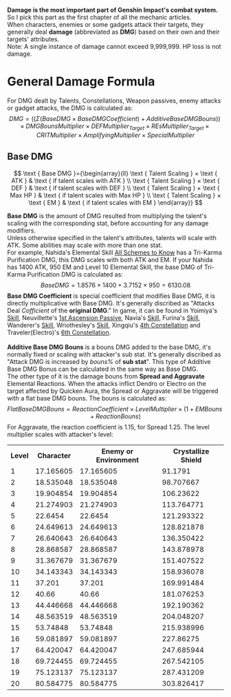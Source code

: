 **Damage is the most important part of Genshin Impact's combat system.** So I pick this part as the first chapter of all the mechanic articles.<br>
When characters, enemies or some gadgets attack their targets, they generally deal **damage** (abbreviated as **DMG**) based on their own and their targets' attributes.<br>
Note: A single instance of damage cannot exceed 9,999,999. HP loss is not damage.<br>
# General Damage Formula
For DMG dealt by Talents, Constellations, Weapon passives, enemy attacks or gadget attacks, the DMG is calculated as:<br>
$$DMG = ((Σ(Base DMG × Base DMG Coefficient) + Additive Base DMG Bouns)) × DMG Bouns Multiplier × DEF Multiplier_{Target} × REs Multiplier_{Target} × CRIT Multiplier × Amplifying Multiplier × Special Multiplier$$
## Base DMG
$$
\text { Base DMG }={\begin{array}{ll}
\text { Talent Scaling } × \text { ATK } & \text { if talent scales with ATK } \\
\text { Talent Scaling } × \text { DEF } & \text { if talent scales with DEF } \\
\text { Talent Scaling } × \text { Max HP } & \text { if talent scales with Max HP } \\
\text { Talent Scaling } × \text { EM } & \text { if talent scales with EM }
\end{array}}
$$

**Base DMG** is the amount of DMG resulted from multiplying the talent's scaling with the corresponding stat, before accounting for any damage modifiers.<br>
Unless otherwise specified in the talent's attributes, talents will scale with ATK. Some abilities may scale with more than one stat.<br>
For example, Nahida's Elemental Skill [All Schemes to Know](https://genshin-impact.fandom.com/wiki/All_Schemes_to_Know) has a Tri-Karma Purification DMG, this DMG scales with both ATK and EM. If your Nahida has 1400 ATK, 950 EM and Level 10 Elemental Skill, the base DMG of Tri-Karma Purification DMG is calculated as:<br>
$$Base DMG = 1.8576 × 1400 + 3.7152 × 950 = 6130.08 $$
**Base DMG Coefficient** is special coefficient that modifies Base DMG, it is directly multiplicative with Base DMG. It's generally discribed as "Attacks Deal *Cofficient* of the **original DMG**." In game, it can be found in Yoimiya's [Skill](https://genshin-impact.fandom.com/wiki/Niwabi_Fire-Dance), Neuvillette's [1st Ascension Passive](https://genshin-impact.fandom.com/wiki/Heir_to_the_Ancient_Sea%27s_Authority), Navia's [Skill](https://genshin-impact.fandom.com/wiki/Ceremonial_Crystalshot), Furina's [Skill](https://genshin-impact.fandom.com/wiki/Salon_Solitaire), Wanderer's [Skill](https://genshin-impact.fandom.com/wiki/Hanega:_Song_of_the_Wind), Wriothesley's [Skill](https://genshin-impact.fandom.com/wiki/Icefang_Rush), Xingqiu's [4th Constellation](https://genshin-impact.fandom.com/wiki/Evilsoother) and Traveler(Electro)'s [6th Constellation](https://genshin-impact.fandom.com/wiki/World-Shaker).<br><br>
**Additive Base DMG Bouns** is a bouns DMG added to the base DMG, it's normally fixed or scaling with attacker's sub stat. It's generally discribed as "Attack DMG is increased by *bouns%* of **sub stat**". This type of Additive Base DMG Bonus can be calculated in the same way as Base DMG.<br>
The other type of it is the damage bouns from **Spread and Aggravate** Elemental Reactions. When the attacks inflict Dendro or Electro on the target affected by Quicken Aura, the Spread or Aggravate will be triggered with a flat base DMG bouns. The bouns is calculated as:
$$Flat Base DMG Bouns = Reaction Coefficient × Level Multiplier × (1 + EM Bouns + Reaction Bouns)$$
For Aggravate, the reaction coefficient is 1.15, for Spread 1.25. The level multiplier scales with attacker's level:
<table>
<tr>
<th>Level</th>
<th>Character</th>
<th>Enemy or Environment</th>
<th>Crystallize Shield</th>
</tr>
    <tr>
        <td>1</td>
        <td>17.165605</td>
        <td>17.165605</td>
        <td>91.1791 </td>
    </tr>
    <tr>
        <td>2</td>
        <td>18.535048</td>
        <td>18.535048</td>
        <td>98.707667 </td>
    </tr>
    <tr>
        <td>3</td>
        <td>19.904854</td>
        <td>19.904854</td>
        <td>106.23622 </td>
    </tr>
    <tr>
        <td>4</td>
        <td>21.274903</td>
        <td>21.274903</td>
        <td>113.764771 </td>
    </tr>
    <tr>
        <td>5</td>
        <td>22.6454</td>
        <td>22.6454</td>
        <td>121.293322 </td>
    </tr>
    <tr>
        <td>6</td>
        <td>24.649613</td>
        <td>24.649613</td>
        <td>128.821878 </td>
    </tr>
    <tr>
        <td>7</td>
        <td>26.640643</td>
        <td>26.640643</td>
        <td>136.350422 </td>
    </tr>
    <tr>
        <td>8</td>
        <td>28.868587</td>
        <td>28.868587</td>
        <td>143.878978 </td>
    </tr>
    <tr>
        <td>9</td>
        <td>31.367679</td>
        <td>31.367679</td>
        <td>151.407522 </td>
    </tr>
    <tr>
        <td>10</td>
        <td>34.143343</td>
        <td>34.143343</td>
        <td>158.936078 </td>
    </tr>
    <tr>
        <td>11</td>
        <td>37.201</td>
        <td>37.201</td>
        <td>169.991484 </td>
    </tr>
    <tr>
        <td>12</td>
        <td>40.66</td>
        <td>40.66</td>
        <td>181.076253 </td>
    </tr>
    <tr>
        <td>13</td>
        <td>44.446668</td>
        <td>44.446668</td>
        <td>192.190362 </td>
    </tr>
    <tr>
        <td>14</td>
        <td>48.563519</td>
        <td>48.563519</td>
        <td>204.048207 </td>
    </tr>
    <tr>
        <td>15</td>
        <td>53.74848</td>
        <td>53.74848</td>
        <td>215.938996 </td>
    </tr>
    <tr>
        <td>16</td>
        <td>59.081897</td>
        <td>59.081897</td>
        <td>227.86275 </td>
    </tr>
    <tr>
        <td>17</td>
        <td>64.420047</td>
        <td>64.420047</td>
        <td>247.685944 </td>
    </tr>
    <tr>
        <td>18</td>
        <td>69.724455</td>
        <td>69.724455</td>
        <td>267.542105 </td>
    </tr>
    <tr>
        <td>19</td>
        <td>75.123137</td>
        <td>75.123137</td>
        <td>287.431209 </td>
    </tr>
    <tr>
        <td>20</td>
        <td>80.584775</td>
        <td>80.584775</td>
        <td>303.826417 </td>
    </tr>
</table>
